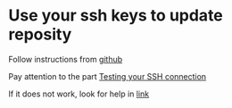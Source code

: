 # Use your ssh keys to update reposity

Follow instructions from [github](https://help.github.com/articles/connecting-to-github-with-ssh/)

Pay attention to the part [Testing your SSH connection](https://help.github.com/articles/testing-your-ssh-connection)

If it does not work, look for help in [link](https://stackoverflow.com/a/32959326/5456794)